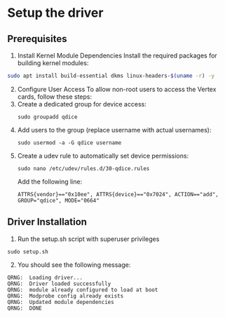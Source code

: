# Setup the driver

## Prerequisites
1. Install Kernel Module Dependencies
Install the required packages for building kernel modules:
```bash 
sudo apt install build-essential dkms linux-headers-$(uname -r) -y
```

2. Configure User Access
To allow non-root users to access the Vertex cards, follow these steps:
  1. Create a dedicated group for device access:
     ```
     sudo groupadd qdice
     ```
  2. Add users to the group (replace username with actual usernames):
     ```
     sudo usermod -a -G qdice username
     ```
  3. Create a udev rule to automatically set device permissions:
     ```
     sudo nano /etc/udev/rules.d/30-qdice.rules
     ```
     Add the following line:
     ```
     ATTRS{vendor}=="0x10ee", ATTRS{device}=="0x7024", ACTION=="add", GROUP="qdice", MODE="0664"
     ```

## Driver Installation
1. Run the setup.sh script with superuser privileges 
```
sudo setup.sh
```

2. You should see the following message:
```
QRNG:  Loading driver...
QRNG:  Driver loaded successfully
QRNG:  module already configured to load at boot
QRNG:  Modprobe config already exists
QRNG:  Updated module dependencies
QRNG:  DONE
```



